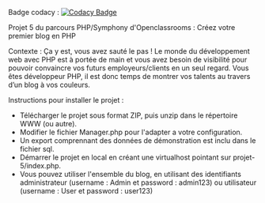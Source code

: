 Badge codacy : [![Codacy Badge](https://app.codacy.com/project/badge/Grade/fee17d8af4bd4938ab8b9b03e5504992)](https://www.codacy.com/gh/aurore-dw/projet-5/dashboard?utm_source=github.com&amp;utm_medium=referral&amp;utm_content=aurore-dw/projet-5&amp;utm_campaign=Badge_Grade)

Projet 5 du parcours PHP/Symphony d'Openclassrooms : Créez votre premier blog en PHP

Contexte : Ça y est, vous avez sauté le pas ! Le monde du développement web avec PHP est à portée de main et vous avez besoin de visibilité pour pouvoir convaincre vos futurs employeurs/clients en un seul regard. Vous êtes développeur PHP, il est donc temps de montrer vos talents au travers d’un blog à vos couleurs.

Instructions pour installer le projet :

- Télécharger le projet sous format ZIP, puis unzip dans le répertoire WWW (ou autre). 
- Modifier le fichier Manager.php pour l'adapter a votre configuration.
- Un export comprennant des données de démonstration est inclu dans le fichier sql.
- Démarrer le projet en local en créant une virtualhost pointant sur projet-5/index.php.
- Vous pouvez utiliser l'ensemble du blog, en utilisant des identifiants administrateur (username : Admin et password : admin123) ou utilisateur (username : User et password : user123)
